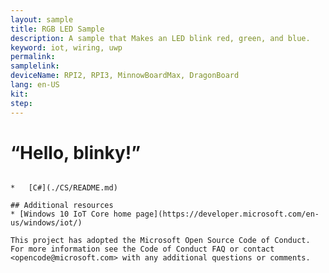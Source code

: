 ```yaml
---
layout: sample
title: RGB LED Sample
description: A sample that Makes an LED blink red, green, and blue.
keyword: iot, wiring, uwp
permalink:
samplelink:
deviceName: RPI2, RPI3, MinnowBoardMax, DragonBoard
lang: en-US
kit:
step:
---
```

# “Hello, blinky!”

```$1 of this Windows 10 IoT Core sample:

*	[C#](./CS/README.md)

## Additional resources
* [Windows 10 IoT Core home page](https://developer.microsoft.com/en-us/windows/iot/)

This project has adopted the Microsoft Open Source Code of Conduct. For more information see the Code of Conduct FAQ or contact <opencode@microsoft.com> with any additional questions or comments.

